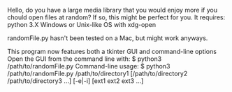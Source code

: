 Hello, do you have a large media library that you would enjoy more if you chould open files at random?
If so, this might be perfect for you.
It requires:
  python 3.X
  Windows or
  Unix-like OS with xdg-open
  
randomFile.py hasn't been tested on a Mac, but might work anyways.

This program now features both a tkinter GUI and command-line options
Open the GUI from the command line with:
  $ python3 /path/to/randomFile.py
 Command-line usage:
  $ python3 /path/to/randomFile.py /path/to/directory1 [/path/to/directory2 /path/to/directory3 ...] [-e|-i] [ext1 ext2 ext3 ...]
